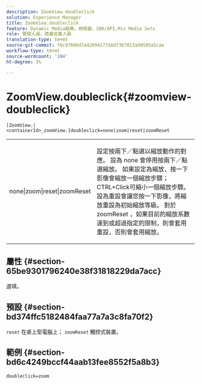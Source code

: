 ```yaml
---
description: ZoomView.doubleclick
solution: Experience Manager
title: ZoomView.doubleclick
feature: Dynamic Media經典，檢視器，SDK/API,Mix Media Sets
role: 開發人員，商業從業人員
translation-type: tm+mt
source-git-commit: f6c97606d7a4209427316d7367013ad9585a5cae
workflow-type: tm+mt
source-wordcount: '104'
ht-degree: 3%

---
```



# ZoomView.doubleclick{#zoomview-doubleclick}

`[ZoomView.|<containerId>_zoomView.]doubleclick=none|zoom|reset|zoomReset`

<table id="table_E314540D347D47699C04EB80D20C0721"> 
 <tbody> 
  <tr> 
   <td colname="col1"> <p> <span class="codeph"> none|zoom|reset|zoomReset  </span> </p> </td> 
   <td colname="col2"> <p> 設定按兩下／點選以縮放動作的對應。 設為<span class="codeph"> none </span>會停用按兩下／點選縮放。 如果設定為<span class="codeph">縮放</span>，按一下影像會縮放一個縮放步驟；CTRL+Click可縮小一個縮放步驟。 設為<span class="codeph">重設</span>會讓您按一下影像，將縮放重設為初始縮放等級。 對於<span class="codeph"> zoomReset </span>，如果目前的縮放系數達到或超過指定的限制，則會套用重設，否則會套用縮放。 </p> </td> 
  </tr> 
 </tbody> 
</table>

## 屬性 {#section-65be9301796240e38f31818229da7acc}

選填。

## 預設 {#section-bd374ffc5182484faa77a7a3c8fa70f2}

`reset` 在桌上型電腦上； `zoomReset` 觸控式裝置。

## 範例 {#section-bd6c4249bccf44aab13fee8552f5a8b3}

`doubleclick=zoom`
